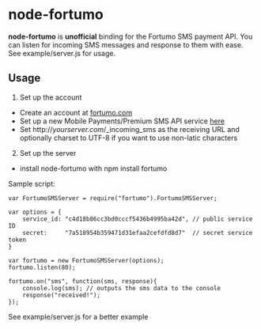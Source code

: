 node-fortumo
============

**node-fortumo** is **unofficial** binding for the Fortumo SMS payment API. You can listen for incoming SMS messages and response to them with ease. See example/server.js for usage.

Usage
-----

1. Set up the account

  - Create an account at [fortumo.com](http://fortumo.com)
  - Set up a new Mobile Payments/Premium SMS API service [here](http://fortumo.ee/api/start)
  - Set http://*yourserver.com*/_incoming_sms as the receiving URL and optionally charset to UTF-8 if you want to use non-latic characters
  
2. Set up the server

  - install node-fortumo with
        npm install fortumo

Sample script:

    var FortumoSMSServer = require("fortumo").FortumoSMSServer;

    var options = {
        service_id: "c4d18b86cc3bd0cccf5436b4995ba42d", // public service ID
        secret:     "7a518954b359471d31efaa2cefdfd8d7"  // secret service token
    }
    
    var fortumo = new FortumoSMSServer(options);
    fortumo.listen(80);
    
    fortumo.on("sms", function(sms, response){
        console.log(sms); // outputs the sms data to the console
        response("received!");
    });

See example/server.js for a better example